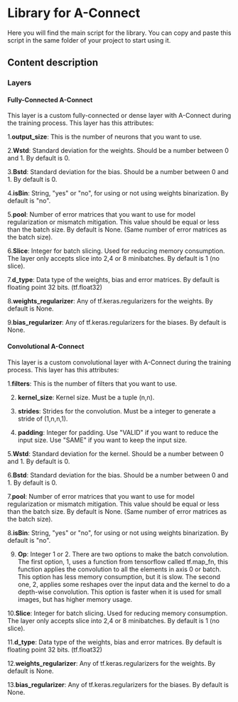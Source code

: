 # Library for A-Connect
Here you will find the main script for the library. You can copy and paste this script in the same folder of your project to start using it.

## Content description

### Layers

#### Fully-Connected A-Connect 
This layer is a custom fully-connected or dense layer with A-Connect during the training process. This layer has this attributes:

1.**output_size**: This is the number of neurons that you want to use. 

2.**Wstd**: Standard deviation for the weights. Should be a number between 0 and 1. By default is 0.

3.**Bstd**: Standard deviation for the bias. Should be a number between 0 and 1. By default is 0.

4.**isBin**: String, "yes" or "no", for using or not using weights binarization. By default is "no".

5.**pool**: Number of error matrices that you want to use for model regularization or mismatch mitigation. This value should be equal or less than the batch size. By default is None. (Same number of error matrices as the batch size).

6.**Slice**: Integer for batch slicing. Used for reducing memory consumption. The layer only accepts slice into 2,4 or 8 minibatches. By default is 1 (no slice).

7.**d_type**: Data type of the weights, bias and error matrices. By default is floating point 32 bits. (tf.float32)

8.**weights_regularizer**: Any of tf.keras.regularizers for the weights. By default is None.

9.**bias_regularizer**: Any of tf.keras.regularizers for the biases. By default is None.

#### Convolutional A-Connect 
This layer is a custom convolutional layer with A-Connect during the training process. This layer has this attributes:

1.**filters**: This is the number of filters that you want to use. 

2. **kernel_size**: Kernel size. Must be a tuple (n,n).

3. **strides**: Strides for the convolution. Must be a integer to generate a stride of (1,n,n,1).

4. **padding**: Integer for padding. Use "VALID" if you want to reduce the input size. Use "SAME" if you want to keep the input size.

5.**Wstd**: Standard deviation for the kernel. Should be a number between 0 and 1. By default is 0.

6.**Bstd**: Standard deviation for the bias. Should be a number between 0 and 1. By default is 0.

7.**pool**: Number of error matrices that you want to use for model regularization or mismatch mitigation. This value should be equal or less than the batch size. By default is None. (Same number of error matrices as the batch size).

8.**isBin**: String, "yes" or "no", for using or not using weights binarization. By default is "no".

9. **Op**: Integer 1 or 2. There are two options to make the batch convolution. The first option, 1, uses a function from tensorflow called tf.map_fn, this function applies the convolution to all the elements in axis 0 or batch. This option has less memory consumption, but it is slow. The second one, 2, applies some reshapes over the input data and the kernel to do a depth-wise convolution. This option is faster when it is used for small images, but has higher memory usage.

10.**Slice**: Integer for batch slicing. Used for reducing memory consumption. The layer only accepts slice into 2,4 or 8 minibatches. By default is 1 (no slice).

11.**d_type**: Data type of the weights, bias and error matrices. By default is floating point 32 bits. (tf.float32)

12.**weights_regularizer**: Any of tf.keras.regularizers for the weights. By default is None.

13.**bias_regularizer**: Any of tf.keras.regularizers for the biases. By default is None.

